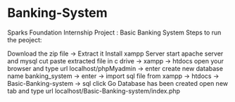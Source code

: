 # Banking-System

Sparks Foundation Internship Project : Basic Banking System Steps to run the peoject:

Download the zip file -> Extract it
Install xampp Server
start apache server and mysql
cut paste extracted file in c drive -> xampp -> htdocs
open your browser and type url localhost/phpMyadmin -> enter
create new database name banking_system -> enter -> import sql file from xampp -> htdocs -> Basic-Banking-system -> sql
click Go
Database has been created
open new tab and type url localhost/Basic-Banking-system/index.php
